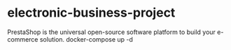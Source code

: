 # electronic-business-project
PrestaShop is the universal open-source software platform to build your e-commerce solution.
docker-compose up -d
